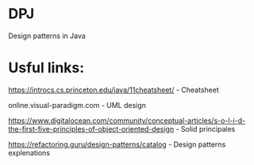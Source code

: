 # DPJ
Design patterns in Java


# Usful links:

https://introcs.cs.princeton.edu/java/11cheatsheet/ - Cheatsheet

online.visual-paradigm.com - UML design

https://www.digitalocean.com/community/conceptual-articles/s-o-l-i-d-the-first-five-principles-of-object-oriented-design - Solid principales

https://refactoring.guru/design-patterns/catalog - Design patterns explenations
